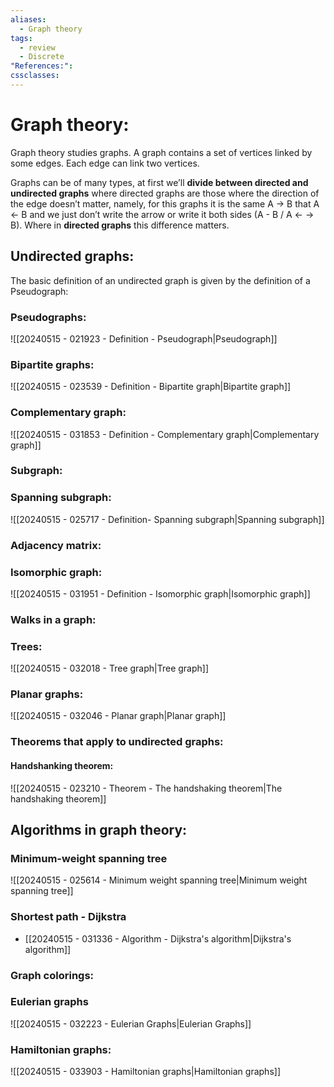 ```yaml
---
aliases:
  - Graph theory
tags:
  - review
  - Discrete
"References:": 
cssclasses:
---
```

# Graph theory:
Graph theory studies graphs. A graph contains a set of vertices linked by some edges. Each edge can link two vertices. 

Graphs can be of many types, at first we’ll **divide between directed and undirected graphs** where directed graphs are those where the direction of the edge doesn’t matter, namely, for this graphs it is the same A → B that A ← B and we just don’t write the arrow or write it both sides (A - B / A ← → B). Where in **directed graphs** this difference matters. 
## Undirected graphs:
The basic definition of an undirected graph is given by the definition of a Pseudograph: 
### Pseudographs: 
![[20240515 - 021923 - Definition - Pseudograph|Pseudograph]]

### Bipartite graphs: 

![[20240515 - 023539 - Definition - Bipartite graph|Bipartite graph]]

### Complementary graph:
![[20240515 - 031853 - Definition - Complementary graph|Complementary graph]]
### Subgraph: 

### Spanning subgraph: 
![[20240515 - 025717 - Definition- Spanning subgraph|Spanning subgraph]]
### Adjacency matrix: 

### Isomorphic graph: 
![[20240515 - 031951 - Definition - Isomorphic graph|Isomorphic graph]]
### Walks in a graph: 

### Trees: 
![[20240515 - 032018 - Tree graph|Tree graph]]
### Planar graphs: 
![[20240515 - 032046 - Planar graph|Planar graph]]


### Theorems that apply to undirected graphs:

#### Handshanking theorem:
![[20240515 - 023210 - Theorem - The handshaking theorem|The handshaking theorem]]

## Algorithms in graph theory: 
### Minimum-weight spanning tree
![[20240515 - 025614 - Minimum weight spanning tree|Minimum weight spanning tree]]

### Shortest path - Dijkstra
+ [[20240515 - 031336 - Algorithm - Dijkstra's algorithm|Dijkstra's algorithm]]

### Graph colorings: 

### Eulerian graphs
![[20240515 - 032223 - Eulerian Graphs|Eulerian Graphs]]
### Hamiltonian graphs: 
![[20240515 - 033903 - Hamiltonian graphs|Hamiltonian graphs]]